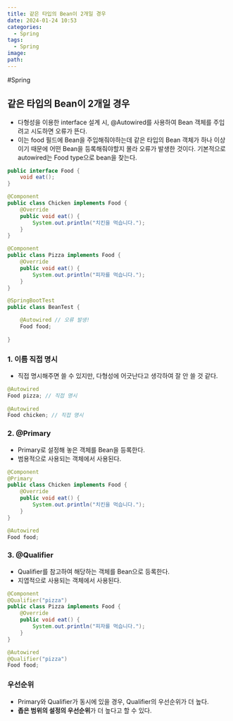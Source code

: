 ```yaml
---
title: 같은 타입의 Bean이 2개일 경우
date: 2024-01-24 10:53
categories:
  - Spring
tags:
  - Spring
image: 
path:
---
```

#Spring 

## 같은 타입의 Bean이 2개일 경우
+ 다형성을 이용한 interface 설계 시, @Autowired를 사용하여 Bean 객체를 주입려고 시도하면 오류가 뜬다.
+ 이는 food 필드에 Bean을 주입해줘야하는데 같은 타입의 Bean 객체가 하나 이상이기 때문에 어떤 Bean을 등록해줘야할지 몰라 오류가 발생한 것이다. 기본적으로 autowired는 Food type으로 bean을 찾는다.

```java
public interface Food {
    void eat();
}

@Component
public class Chicken implements Food {
    @Override
    public void eat() {
        System.out.println("치킨을 먹습니다.");
    }
}

@Component
public class Pizza implements Food {
    @Override
    public void eat() {
        System.out.println("피자를 먹습니다.");
    }
}
```

```java
@SpringBootTest
public class BeanTest {

    @Autowired // 오류 발생!
    Food food;
    
}
```

### 1.  이름 직접 명시
+ 직접 명시해주면 쓸 수 있지만, 다형성에 어긋난다고 생각하여 잘 안 쓸 것 같다.

```java
@Autowired  
Food pizza; // 직접 명시  
  
@Autowired  
Food chicken; // 직접 명시
```

### 2. @Primary
+ Primary로 설정해 놓은 객체를 Bean을 등록한다.
+ 범용적으로 사용되는 객체에서 사용된다.

```java
@Component  
@Primary  
public class Chicken implements Food {  
    @Override  
    public void eat() {  
        System.out.println("치킨을 먹습니다.");  
    }  
}

@Autowired  
Food food;
```

### 3. @Qualifier
+ Qualifier를 참고하여 해당하는 객체를 Bean으로 등록한다.
+ 지엽적으로 사용되는 객체에서 사용된다.

```java
@Component  
@Qualifier("pizza")  
public class Pizza implements Food {  
    @Override  
    public void eat() {  
        System.out.println("피자를 먹습니다.");  
    }  
}

@Autowired  
@Qualifier("pizza")  
Food food;
```

### 우선순위
+ Primary와 Qualifier가 동시에 있을 경우, Qualifier의 우선순위가 더 높다. 
+ **좁은 범위의 설정의 우선순위**가 더 높다고 할 수 있다.